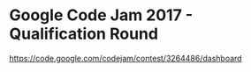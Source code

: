 # Google Code Jam 2017 - Qualification Round
https://code.google.com/codejam/contest/3264486/dashboard
